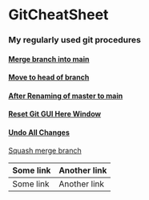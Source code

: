 # GitCheatSheet

### My regularly used git procedures

#### [Merge branch into main](Merge%20branch%20into%20main.md)

#### [Move to head of branch](Move%20to%20Head%20of%20Branch.md)

#### [After Renaming of master to main](After%20Renaming%20master%20to%20main.md)

#### [Reset Git GUI Here Window](Reset%20Git%20GUI%20Here%20Window.md)

#### [Undo All Changes](Undo%20all%20uncommitted%20and%20unsaved%20changes.md)

[Squash merge branch](SquashMergeAndDeleteBranch.md)

| Some link | Another link |
|-----------|--------------|
| Some link | Another link |